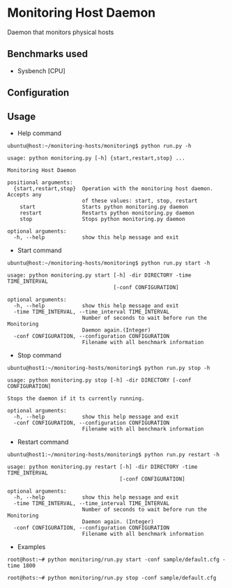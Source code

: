 # Monitoring Host Daemon

Daemon that monitors physical hosts

## Benchmarks used

- Sysbench [CPU]


## Configuration

## Usage

- Help command

```ubuntu@host:~/monitoring-hosts/monitoring$ python run.py -h```
```
usage: python monitoring.py [-h] {start,restart,stop} ...

Monitoring Host Daemon

positional arguments:
  {start,restart,stop}  Operation with the monitoring host daemon. Accepts any
                        of these values: start, stop, restart
    start               Starts python monitoring.py daemon
    restart             Restarts python monitoring.py daemon
    stop                Stops python monitoring.py daemon

optional arguments:
  -h, --help            show this help message and exit
```

* Start command

```ubuntu@host:~/monitoring-hosts/monitoring$ python run.py start -h```
```
usage: python monitoring.py start [-h] -dir DIRECTORY -time TIME_INTERVAL
                                  [-conf CONFIGURATION]

optional arguments:
  -h, --help            show this help message and exit
  -time TIME_INTERVAL, --time_interval TIME_INTERVAL
                        Number of seconds to wait before run the Monitoring
                        Daemon again.(Integer)
  -conf CONFIGURATION, --configuration CONFIGURATION
                        Filename with all benchmark information
```

* Stop command

```ubuntu@host1:~/monitoring-hosts/monitoring$ python run.py stop -h```
```
usage: python monitoring.py stop [-h] -dir DIRECTORY [-conf CONFIGURATION]

Stops the daemon if it ts currently running.

optional arguments:
  -h, --help            show this help message and exit
  -conf CONFIGURATION, --configuration CONFIGURATION
                        Filename with all benchmark information
```

* Restart command

```ubuntu@host1:~/monitoring-hosts/monitoring$ python run.py restart -h```
```
usage: python monitoring.py restart [-h] -dir DIRECTORY -time TIME_INTERVAL
                                    [-conf CONFIGURATION]

optional arguments:
  -h, --help            show this help message and exit
  -time TIME_INTERVAL, --time_interval TIME_INTERVAL
                        Number of seconds to wait before run the Monitoring
                        Daemon again. (Integer)
  -conf CONFIGURATION, --configuration CONFIGURATION
                        Filename with all benchmark information
```

* Examples

```root@host:~# python monitoring/run.py start -conf sample/default.cfg -time 1800```

```root@hots:~# python monitoring/run.py stop -conf sample/default.cfg ```


